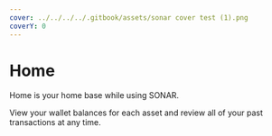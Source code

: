 ```yaml
---
cover: ../../../../.gitbook/assets/sonar cover test (1).png
coverY: 0
---
```


# Home

Home is your home base while using SONAR.

View your wallet balances for each asset and review all of your past transactions at any time.&#x20;
